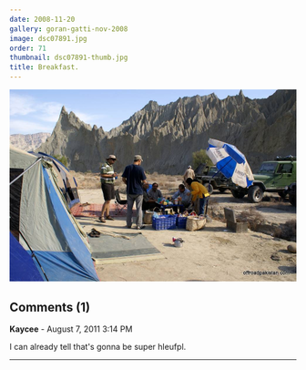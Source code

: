 ```yaml
---
date: 2008-11-20
gallery: goran-gatti-nov-2008
image: dsc07891.jpg
order: 71
thumbnail: dsc07891-thumb.jpg
title: Breakfast.
---
```


![Breakfast.](./dsc07891.jpg)

<div id="comments">

## Comments (1)

**Kaycee** - August  7, 2011  3:14 PM

I can already tell that's gonna be super hleufpl.

---

</div>